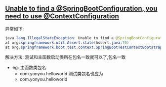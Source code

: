[Unable to find a @SpringBootConfiguration, you need to use @ContextConfiguration ](https://blog.csdn.net/leigh_/article/details/69409488)
--------------
异常如下:

```java
java.lang.IllegalStateException: Unable to find a @SpringBootConfiguration, you need to use @ContextConfiguration or @SpringBootTest(classes=...) with your test
at org.springframework.util.Assert.state(Assert.java:70)
at org.springframework.boot.test.context.SpringBootTestContextBootstrapper.getOrFindConfigurationClasses(SpringBootTestContextBootstrapper.java:173)
```

解决方法:
  测试和主函数启动类所在包名一致就可以了,包名一致
  
 * eg:
    主函数类包名
   * com.yonyou.helloworld
   测试类包名也应为
   * com.yonyou.helloworld
   
